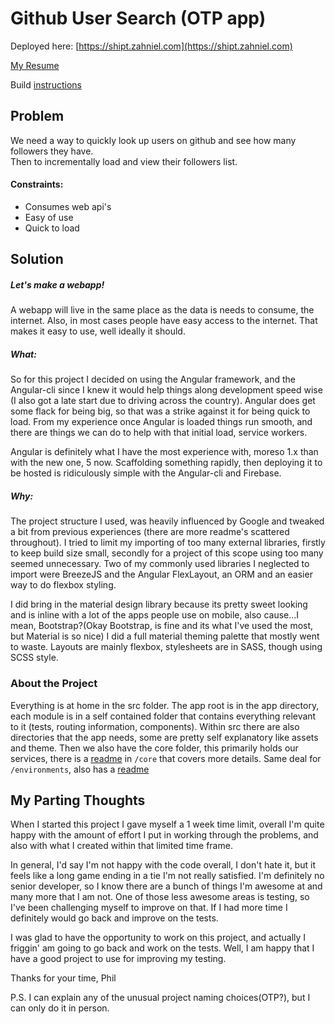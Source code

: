 
# Github User Search (OTP app)

Deployed here: [https://shipt.zahniel.com](https://shipt.zahniel.com)

[My Resume](https://www.dropbox.com/s/u8820grkvws7ess/PhilipZahnielResume.pdf?dl=0)

Build [instructions](BuildREADME.md)

## Problem
We need a way to quickly look up users on github and see how many followers they have.  
Then to incrementally load and view their followers list.

#### Constraints: 
* Consumes web api's
* Easy of use
* Quick to load

## Solution

##### Let's make a webapp!  

A webapp will live in the same place as the data is needs to consume, the internet.
Also, in most cases people have easy access to the internet.  That makes it easy to use, well ideally it should.

##### What:
So for this project I decided on using the Angular framework, and the Angular-cli since I knew it would help things along development speed wise (I also got a late start due to driving across the country).
Angular does get some flack for being big, so that was a strike against it for being quick to load.
From my experience once Angular is loaded things run smooth, and there are things we can do to help with that initial load, service workers.

Angular is definitely what I have the most experience with, moreso 1.x than with the new one, 5 now.
Scaffolding something rapidly, then deploying it to be hosted is ridiculously simple with the Angular-cli and Firebase.

##### Why:
The project structure I used, was heavily influenced by Google and tweaked a bit from previous experiences (there are more readme's scattered throughout).
I tried to limit my importing of too many external libraries, firstly to keep build size small,
secondly for a project of this scope using too many seemed unnecessary.
Two of my commonly used libraries I neglected to import were BreezeJS and the Angular FlexLayout, an ORM and an easier way to do flexbox styling.

I did bring in the material design library because its pretty sweet looking and is inline with a lot of the apps people use on mobile, 
also cause...I mean, Bootstrap?(Okay Bootstrap, is fine and its what I've used the most, but Material is so nice)
I did a full material theming palette that mostly went to waste.  Layouts are mainly flexbox, stylesheets are in SASS, though using SCSS style.

### About the Project
Everything is at home in the src folder.  The app root is in the app directory, each module is in a self contained folder
 that contains everything relevant to it (tests, routing information, components). Within src there are also directories 
 that the app needs, some are pretty self explanatory like assets and theme.  Then we also have the core folder, this
 primarily holds our services, there is a [readme](src/core/readme.md) in `/core` that covers more details.  Same deal
 for `/environments`, also has a [readme](src/environents/readme.md)

## My Parting Thoughts
When I started this project I gave myself a 1 week time limit, overall I'm quite happy with the amount of effort I put 
in working through the problems, and also with what I created within that limited time frame.

In general, I'd say I'm not happy with the code overall, I don't hate it, but it feels like a long game ending in a tie
 I'm not really satisfied.
 I'm definitely no senior developer, so I know there are a bunch of things I'm awesome at and many more that I am not.
 One of those less awesome areas is testing, so I've been challenging myself to improve on that.  If I had more time I
 definitely would go back and improve on the tests.
  
I was glad to have the opportunity to work on this project, and actually I friggin' am going to go back and work on the tests.
 Well, I am happy that I have a good project to use for improving my testing.
 
Thanks for your time, Phil

P.S.  I can explain any of the unusual project naming choices(OTP?), but I can only do it in person.
